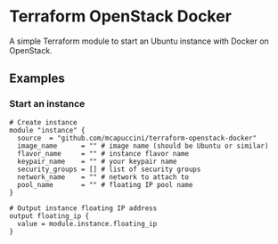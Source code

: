 # Terraform OpenStack Docker
A simple Terraform module to start an Ubuntu instance with Docker on OpenStack.

## Examples

### Start an instance

```hcl
# Create instance
module "instance" {
  source  = "github.com/mcapuccini/terraform-openstack-docker"
  image_name      = "" # image name (should be Ubuntu or similar)
  flavor_name     = "" # instance flavor name
  keypair_name    = "" # your keypair name
  security_groups = [] # list of security groups
  network_name    = "" # network to attach to
  pool_name       = "" # floating IP pool name    
}

# Output instance floating IP address
output floating_ip {
  value = module.instance.floating_ip
}
```
